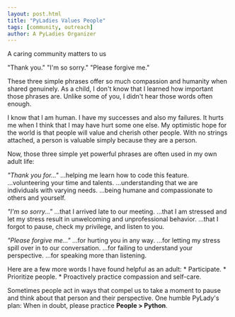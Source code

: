 ```yaml
---
layout: post.html
title: "PyLadies Values People"
tags: [community, outreach]
author: A PyLadies Organizer
---
```


A caring community matters to us

"Thank you." "I'm so sorry." "Please forgive me."

These three simple phrases offer so much compassion and humanity when shared genuinely. As a child, I don't know that I learned how important those phrases are. Unlike some of you, I didn't hear those words often enough. 

I know that I am human. I have my successes and also my failures. It hurts me when I think that I may have hurt some one else. My optimistic hope for the world is that people will value and cherish other people. With no strings attached, a person is valuable simply because they are a person.

Now, those three simple yet powerful phrases are often used in my own adult life:

_"Thank you for..."_
    ...helping me learn how to code this feature.
    ...volunteering your time and talents.
    ...understanding that we are individuals with varying needs.
    ...being humane and compassionate to others and yourself.

_"I'm so sorry..."_
    ...that I arrived late to our meeting.
    ...that I am stressed and let my stress result in unwelcoming and unprofessional behavior.
    ...that I forgot to pause, check my privilege, and listen to you.

_"Please forgive me..."_
    ...for hurting you in any way. 
    ...for letting my stress spill over in to our conversation.
    ...for failing to understand your perspective.
    ...for speaking more than listening.

Here are a few more words I have found helpful as an adult:
    * Participate. 
    * Prioritize people. 
    * Proactively practice compassion and self-care.

Sometimes people act in ways that compel us to take a moment to pause and think about that person and their perspective. One humble PyLady's plan: When in doubt, please practice __People > Python__.
